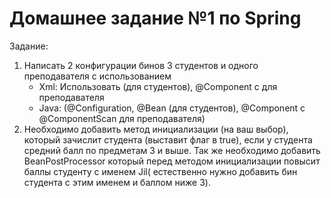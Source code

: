 # Домашнее задание №1 по Spring

Задание:

1. Написать 2 конфигурации бинов 3 студентов и одного преподавателя с использованием
    - Xml: Использовать <bean> (для студентов), @Component с <components-scan> для
      преподавателя
    - Java: (@Configuration, @Bean (для студентов), @Component с @ComponentScan для преподавателя)
2. Необходимо добавить метод инициализации (на ваш выбор), который зачислит студента (выставит флаг в true), если у
   студента средний балл по предметам 3 и выше.
   Так же необходимо добавить BeanPostProcessor который перед методом инициализации повысит баллы студенту с именем Jil(
   естественно нужно добавить бин студента с этим
   именем и баллом ниже 3).